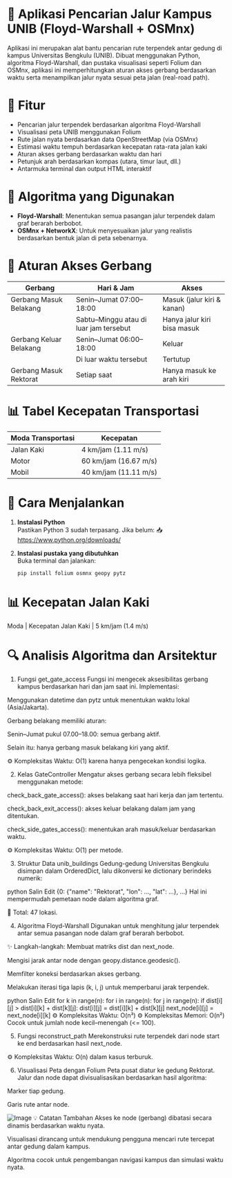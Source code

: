 # 🏫 Aplikasi Pencarian Jalur Kampus UNIB (Floyd-Warshall + OSMnx)

Aplikasi ini merupakan alat bantu pencarian rute terpendek antar gedung di kampus Universitas Bengkulu (UNIB). Dibuat menggunakan Python, algoritma Floyd-Warshall, dan pustaka visualisasi seperti Folium dan OSMnx, aplikasi ini memperhitungkan aturan akses gerbang berdasarkan waktu serta menampilkan jalur nyata sesuai peta jalan (real-road path).

# 📌 Fitur

- Pencarian jalur terpendek berdasarkan algoritma Floyd-Warshall  
- Visualisasi peta UNIB menggunakan Folium  
- Rute jalan nyata berdasarkan data OpenStreetMap (via OSMnx)  
- Estimasi waktu tempuh berdasarkan kecepatan rata-rata jalan kaki  
- Aturan akses gerbang berdasarkan waktu dan hari  
- Petunjuk arah berdasarkan kompas (utara, timur laut, dll.)  
- Antarmuka terminal dan output HTML interaktif  

# 🧠 Algoritma yang Digunakan

- **Floyd-Warshall**: Menentukan semua pasangan jalur terpendek dalam graf berarah berbobot.  
- **OSMnx + NetworkX**: Untuk menyesuaikan jalur yang realistis berdasarkan bentuk jalan di peta sebenarnya.

# 🛑 Aturan Akses Gerbang

| Gerbang                   | Hari & Jam                             | Akses                            |
|---------------------------|----------------------------------------|----------------------------------|
| Gerbang Masuk Belakang    | Senin–Jumat 07:00–18:00                | Masuk (jalur kiri & kanan)      |
|                           | Sabtu–Minggu atau di luar jam tersebut| Hanya jalur kiri bisa masuk     |
| Gerbang Keluar Belakang   | Senin–Jumat 06:00–18:00                | Keluar                           |
|                           | Di luar waktu tersebut                 | Tertutup                         |
| Gerbang Masuk Rektorat    | Setiap saat                            | Hanya masuk ke arah kiri        |

# 📊 Tabel Kecepatan Transportasi

| Moda Transportasi | Kecepatan             |
|-------------------|-----------------------|
| Jalan Kaki        | 4 km/jam (1.11 m/s)   |
| Motor             | 60 km/jam (16.67 m/s) |
| Mobil             | 40 km/jam (11.11 m/s) |

# 🚀 Cara Menjalankan

1. **Instalasi Python**  
   Pastikan Python 3 sudah terpasang. Jika belum: 📥 https://www.python.org/downloads/

2. **Instalasi pustaka yang dibutuhkan**  
   Buka terminal dan jalankan:

   ```bash
   pip install folium osmnx geopy pytz
# 📊 Kecepatan Jalan Kaki
Moda | Kecepatan
Jalan Kaki | 5 km/jam (1.4 m/s)

# 🔍 Analisis Algoritma dan Arsitektur
1. Fungsi get_gate_access
Fungsi ini mengecek aksesibilitas gerbang kampus berdasarkan hari dan jam saat ini.
Implementasi:

Menggunakan datetime dan pytz untuk menentukan waktu lokal (Asia/Jakarta).

Gerbang belakang memiliki aturan:

Senin–Jumat pukul 07.00–18.00: semua gerbang aktif.

Selain itu: hanya gerbang masuk belakang kiri yang aktif.

⚙️ Kompleksitas Waktu: O(1) karena hanya pengecekan kondisi logika.

2. Kelas GateController
Mengatur akses gerbang secara lebih fleksibel menggunakan metode:

check_back_gate_access(): akses belakang saat hari kerja dan jam tertentu.

check_back_exit_access(): akses keluar belakang dalam jam yang ditentukan.

check_side_gates_access(): menentukan arah masuk/keluar berdasarkan waktu.

⚙️ Kompleksitas Waktu: O(1) per metode.

3. Struktur Data unib_buildings
Gedung-gedung Universitas Bengkulu disimpan dalam OrderedDict, lalu dikonversi ke dictionary berindeks numerik:

python
Salin
Edit
{0: {"name": "Rektorat", "lon": ..., "lat": ...}, ...}
Hal ini mempermudah pemetaan node dalam algoritma graf.

📍 Total: 47 lokasi.

4. Algoritma Floyd-Warshall
Digunakan untuk menghitung jalur terpendek antar semua pasangan node dalam graf berarah berbobot.

✨ Langkah-langkah:
Membuat matriks dist dan next_node.

Mengisi jarak antar node dengan geopy.distance.geodesic().

Memfilter koneksi berdasarkan akses gerbang.

Melakukan iterasi tiga lapis (k, i, j) untuk memperbarui jarak terpendek.

python
Salin
Edit
for k in range(n):
    for i in range(n):
        for j in range(n):
            if dist[i][j] > dist[i][k] + dist[k][j]:
                dist[i][j] = dist[i][k] + dist[k][j]
                next_node[i][j] = next_node[i][k]
⚙️ Kompleksitas Waktu: O(n³)
⚙️ Kompleksitas Memori: O(n²)
Cocok untuk jumlah node kecil–menengah (<= 100).

5. Fungsi reconstruct_path
Merekonstruksi rute terpendek dari node start ke end berdasarkan hasil next_node.

⚙️ Kompleksitas Waktu: O(n) dalam kasus terburuk.

6. Visualisasi Peta dengan Folium
Peta pusat diatur ke gedung Rektorat. Jalur dan node dapat divisualisasikan berdasarkan hasil algoritma:

Marker tiap gedung.

Garis rute antar node.

![Image](https://github.com/user-attachments/assets/6adae20c-1ab9-4971-ac1d-858381b92f20)
💡 Catatan Tambahan
Akses ke node (gerbang) dibatasi secara dinamis berdasarkan waktu nyata.

Visualisasi dirancang untuk mendukung pengguna mencari rute tercepat antar gedung dalam kampus.

Algoritma cocok untuk pengembangan navigasi kampus dan simulasi waktu nyata.



